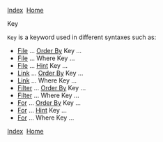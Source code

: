 [Index](index.html)  [Home](getting-started_home.html)

Key

`Key` is a keyword used in different syntaxes such as:

* [File](4gl_file.html) ... [Order By](4gl_order-by.html) Key ...
* [File](4gl_file.html) ... Where Key ...
* [File](4gl_file.html) ... [Hint](4gl_hint.html) Key ...
* [Link](4gl_link.html) ... [Order By](4gl_order-by.html) Key ...
* [Link](4gl_link.html) ... Where Key ...
* [Filter](4gl_filter.html) ... [Order By](4gl_order-by.html) Key ...
* [Filter](4gl_filter.html) ... Where Key ...
* [For](4gl_for.html) ... [Order By](4gl_order-by.html) Key ...
* [For](4gl_file.html) ... [Hint](4gl_hint.html) Key ...
* [For](4gl_for.html) ... Where Key ...

  

[Index](index.html)  [Home](getting-started_home.html)